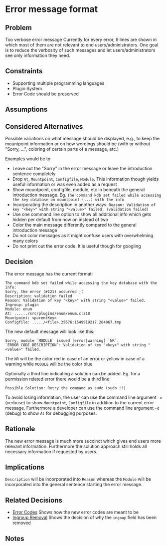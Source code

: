 # Error message format

## Problem

Too verbose error message
Currently for every error, 9 lines are shown in which most of them are not relevant to end users/administrators. One goal
is to reduce the verbosity of such messages and let users/administrators see only information they need.

## Constraints

- Supporting multiple programming languages
- Plugin System
- Error Code should be preserved

## Assumptions

## Considered Alternatives

Possible variations on what message should be displayed,
e.g., to keep the mountpoint information or on how wordings should be (with or without
"Sorry, ...", coloring of certain parts of a message, etc.)

Examples would be to

- Leave out the "Sorry" in the error message or leave the introduction sentence completely
- Drop `At`, `Mountpoint`, `Configfile`, `Module`. This information though yields useful information
  or was even added as a request
- Show mountpoint, configfile, module, etc in beneath the general introduction message. Eg.
  `The command kdb set failed while accessing the key database on mountpoint (...) with the info`
- Incorporating the description in another ways:
  `Reason: Validation of key "<key>" with string "<value>" failed. (validation failed)`
- Use one command line option to show all additional info which gets hidden per default from now on instead of two
- Color the main message differently compared to the general introduction message
- Do not color messages as it might confuse users with overwhelming many colors
- Do not print out the error code. It is useful though for googling

## Decision

The error message has the current format:

```
The command kdb set failed while accessing the key database with the info:
Sorry, the error (#121) occurred ;(
Description: validation failed
Reason: Validation of key "<key>" with string "<value>" failed.
Ingroup: plugin
Module: enum
At: ....../src/plugins/enum/enum.c:218
Mountpoint: <parentKey>
Configfile: ...../<file>.25676:1549919217.284067.tmp
```

The new default message will look like this:

```
Sorry, module `MODULE` issued [error|warning] `NR`:
`ERROR_CODE_DESCRIPTION`: Validation of key "<key>" with string "<value>" failed.
```

The `NR` will be the color red in case of an error or yellow in case of a warning
while `MODULE` will be the color blue.

Optionally a third line indicating a solution can be added. Eg. for a permission related error there would be a third line:

```
Possible Solution: Retry the command as sudo (sudo !!)
```

To avoid losing information, the user can use the command line argument `-v` (verbose) to show
`Mountpoint`, `Configfile` in addition to the current error message.
Furthermore a developer can use the command line argument `-d` (debug)
to show `At` for debugging purposes.

## Rationale

The new error message is much more succinct which gives end users more relevant information.
Furthermore the solution approach still holds all necessary information if requested by users.

## Implications

`Description` will be incorporated into `Reason` whereas the `Module` will be incorporated into
the general sentence starting the error message.

## Related Decisions

- [Error Codes](error_codes.md)
  Shows how the new error codes are meant to be
- [Ingroup Removal](ingroup_removal.md)
  Shows the decision of why the `ingoup` field has been removed

## Notes
